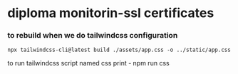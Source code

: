 # diploma monitorin-ssl certificates


### to rebuild when we do tailwindcss configuration

```
npx tailwindcss-cli@latest build ./assets/app.css -o ../static/app.css
```

to run tailwindcss script named css print - npm run css